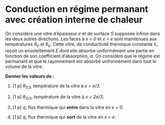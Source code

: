 # Conduction en régime permanant avec création interne de chaleur

On considère une vitre d’épaisseur <i>e</i> et de surface <i>S</i> supposée infinie dans les deux autres directions. Les faces à <i>x = 0</i> et <i>x = e</i> sont maintenues aux températures <i>&theta;<sub>0</sub></i> et <i>&theta;<sub>e</sub></i>.
Cette vitre,  de conductivité́ thermique constante <i>&lambda;</i>, reçoit un ensoleillement <i>E</i> dont elle absorbe uniformément une partie en fonction de son coefficient d’absorption, <i>&alpha;</i>. On considère que le régime est permanant et que le rayonnement est absorbé uniformément dans tout le volume de la vitre.

**Donner les valeurs de :**

1. [1 p] <i>&theta;<sub>1/3</sub></i>, température de la vitre à <i>x = e/3</i>.

2. [1 p] <i>&theta;<sub>2/3</sub></i>, température de la vitre à <i>x = 2e/3</i>.

3. [1 p] <i>q</i>, flux thermique qui **entre** dans la vitre en <i>x = 0</i>.

4. [1 p] <i>q</i>, flux thermique qui **sort** de la vitre en <i>x = e</i>.
